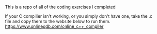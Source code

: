This is a repo of all of the coding exercises I completed

If your C compilier isn't working, or you simply don't have one, take the .c file and copy them to the website below to run them.
https://www.onlinegdb.com/online_c++_compiler
